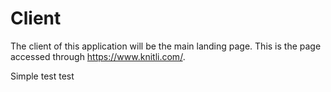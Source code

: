 # Client

The client of this application will be the main landing page. This is the page accessed through https://www.knitli.com/.

Simple test test
